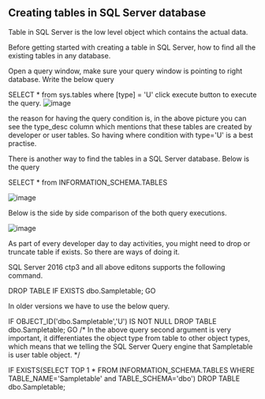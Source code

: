 ## Creating tables in SQL Server database

Table in SQL Server is the low level object which contains the actual data.

Before getting started with creating a table in SQL Server, how to find all the existing tables in any database.

Open a query window, make sure your query window is pointing to right database. Write the below query

SELECT * from sys.tables where [type] = 'U'
click execute button to execute the query.
![image](https://github.com/bodempudi/CodeSnippets/assets/2835142/3b992d31-db9c-4e44-b3d0-e1394bc9e050)

the reason for having the query condition is, in the above picture you can see the type_desc column which mentions that these tables are created by developer or user tables. So having where condition with type='U' is a best practise.

There is another way to find the tables in a SQL Server database. Below is the query

SELECT * from INFORMATION_SCHEMA.TABLES 

![image](https://github.com/bodempudi/CodeSnippets/assets/2835142/597cf38d-9bf1-4731-b52d-fb9e97529e0c)

Below is the side by side comparison of the both query executions.

![image](https://github.com/bodempudi/CodeSnippets/assets/2835142/95b46a58-16a1-47b4-9a3a-a8590a9bcf26)

As part of every developer day to day activities, you might need to drop or truncate table if exists. So there are ways of doing it.

SQL Server 2016 ctp3 and all above editons supports the following command.

DROP TABLE IF EXISTS dbo.Sampletable;
GO

In older versions we have to use the below query.

IF OBJECT_ID('dbo.Sampletable','U') IS NOT NULL
	DROP TABLE dbo.Sampletable;
GO
/* In the above query second argument is very important, it differentiates the object type from table to other object types, which means that we telling 
the SQL Server Query engine that Sampletable is user table object. */

IF EXISTS(SELECT TOP 1 * FROM INFORMATION_SCHEMA.TABLES WHERE TABLE_NAME='Sampletable' and TABLE_SCHEMA='dbo')
	DROP TABLE dbo.Sampletable;
